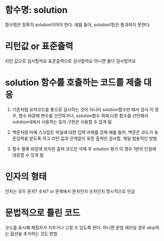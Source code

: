 # 함수명: solution

함수명은 정확히 solution이어야 한다.
예를 들어, solution1등은 통과하지 못한다.

# 리턴값 or 표준출력

리턴 값으로 검사할까요 표준출력으로 검사할까요
아니면 둘다 검사할까요

# solution 함수를 호출하는 코드를 제출 대응

1. 기존처럼 유저코드를 통으로 검사하는 것이 아니라 solution함수만 떼서 검사
   이 경우, 함수 바깥에 변수를 선언하거나, solution함수 외에 다른 함수를 선언해서 solution내에서 사용하는 등의 구현은 사용할 수 없게 됨

2. 백준처럼 아예 스크립트 파일에 대한 입력 자체를 강제
   예를 들어, 백준은 코드가 표준입력을 받도록 하고 리턴 값과 관계없이 표준 출력만 검사함. 제일 범용적인 방법

3. 함수 블록 바깥에 위치한 출력 코드만 삭제 후 solution 평가
   이 경우 1번의 단점에 대응할 수 있게 됨

# 인자의 형태

인자는 모두 문자? 숫자? or 문제에서 문자인지 숫자인지 명시적으로 언급

# 문법적으로 틀린 코드

코드를 표시해 채점자가 지우거나 고칠 수 있도록 한다.
아니면 문법 에러일 경우 skip하는 옵션을 추가하는 것도 방법
